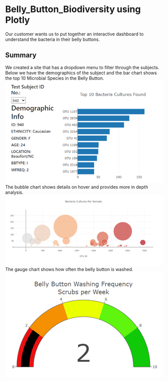 # Belly_Button_Biodiversity using Plotly

Our customer wants us to put together an interactive dashboard to understand the bacteria in their belly buttons.

## Summary
We created a site that has a dropdown menu to filter through the subjects.
Below we have the demographics of the subject and the bar chart shows the top 10 Microbial Species in the Belly Button.
![BarChart and DropDown](images/barchartanddropdown.PNG)
The bubble chart shows details on hover and provides more in depth analysis.
![Bubble Chart](images/bubbles.PNG)
The gauge chart shows how often the belly button is washed.
![Gauge Chart](images/gauge.PNG)